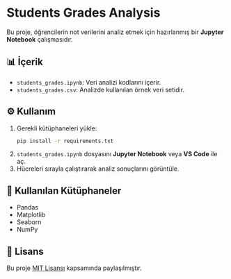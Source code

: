 # Students Grades Analysis

Bu proje, öğrencilerin not verilerini analiz etmek için hazırlanmış bir **Jupyter Notebook** çalışmasıdır.

## 📊 İçerik
- `students_grades.ipynb`: Veri analizi kodlarını içerir.
- `students_grades.csv`: Analizde kullanılan örnek veri setidir.

## ⚙️ Kullanım
1. Gerekli kütüphaneleri yükle:
   ```bash
   pip install -r requirements.txt
   ```
2. `students_grades.ipynb` dosyasını **Jupyter Notebook** veya **VS Code** ile aç.
3. Hücreleri sırayla çalıştırarak analiz sonuçlarını görüntüle.

## 🧩 Kullanılan Kütüphaneler
- Pandas
- Matplotlib
- Seaborn
- NumPy

## 📜 Lisans
Bu proje [MIT Lisansı](./LICENSE) kapsamında paylaşılmıştır.
